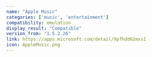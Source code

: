 ```yaml
---
name: "Apple Music"
categories: ['music', 'entertainment']
compatibility: emulation
display_result: "Compatible"
version_from: "1.5.2.26"
link: https://apps.microsoft.com/detail/9pfhdd62mxs1
icon: AppleMusic.png
---
```


